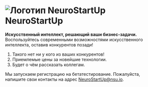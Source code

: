 # ![Логотип NeuroStartUp][def] NeuroStartUp

**Искусственный интеллект, решающий ваши бизнес-задачи.** Воспользуйтесь современными возможностями искусственного интеллекта, оставив конкурентов позади!

 1. Такого нет ни у кого из ваших конкурентов!
 2. Приемлемые цены за новейшие технологии.
 3. Будет о чём рассказать коллегам.

Мы запускаем регистрацию на бетатестирование. Пожалуйста, напишите свои контакты на адрес NeuroStartUp@nsu.io.

[def]: img/NeuroStartUpIcon.png